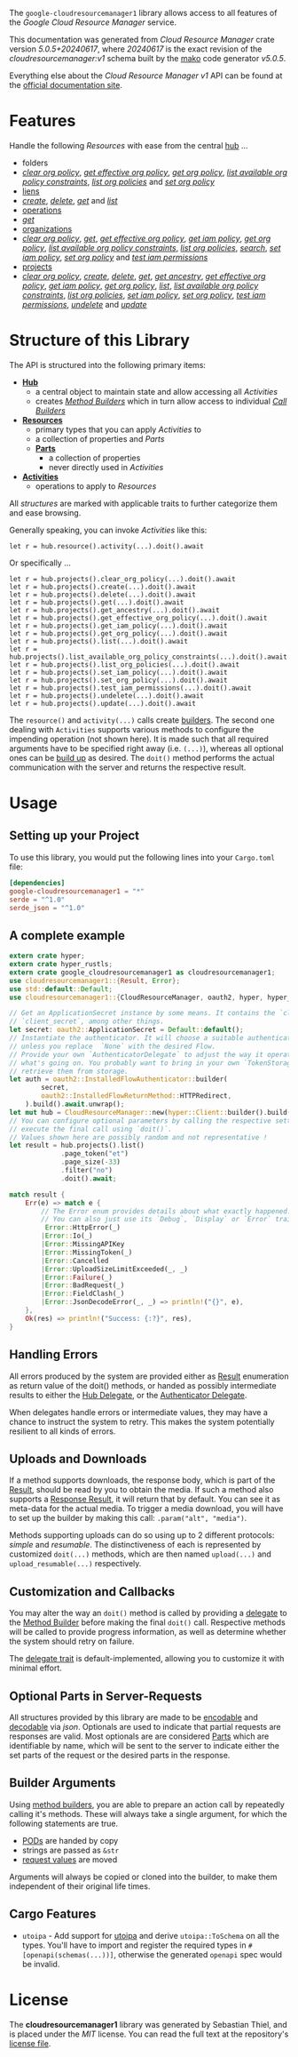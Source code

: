 <!---
DO NOT EDIT !
This file was generated automatically from 'src/generator/templates/api/README.md.mako'
DO NOT EDIT !
-->
The `google-cloudresourcemanager1` library allows access to all features of the *Google Cloud Resource Manager* service.

This documentation was generated from *Cloud Resource Manager* crate version *5.0.5+20240617*, where *20240617* is the exact revision of the *cloudresourcemanager:v1* schema built by the [mako](http://www.makotemplates.org/) code generator *v5.0.5*.

Everything else about the *Cloud Resource Manager* *v1* API can be found at the
[official documentation site](https://cloud.google.com/resource-manager).
# Features

Handle the following *Resources* with ease from the central [hub](https://docs.rs/google-cloudresourcemanager1/5.0.5+20240617/google_cloudresourcemanager1/CloudResourceManager) ... 

* folders
 * [*clear org policy*](https://docs.rs/google-cloudresourcemanager1/5.0.5+20240617/google_cloudresourcemanager1/api::FolderClearOrgPolicyCall), [*get effective org policy*](https://docs.rs/google-cloudresourcemanager1/5.0.5+20240617/google_cloudresourcemanager1/api::FolderGetEffectiveOrgPolicyCall), [*get org policy*](https://docs.rs/google-cloudresourcemanager1/5.0.5+20240617/google_cloudresourcemanager1/api::FolderGetOrgPolicyCall), [*list available org policy constraints*](https://docs.rs/google-cloudresourcemanager1/5.0.5+20240617/google_cloudresourcemanager1/api::FolderListAvailableOrgPolicyConstraintCall), [*list org policies*](https://docs.rs/google-cloudresourcemanager1/5.0.5+20240617/google_cloudresourcemanager1/api::FolderListOrgPolicyCall) and [*set org policy*](https://docs.rs/google-cloudresourcemanager1/5.0.5+20240617/google_cloudresourcemanager1/api::FolderSetOrgPolicyCall)
* [liens](https://docs.rs/google-cloudresourcemanager1/5.0.5+20240617/google_cloudresourcemanager1/api::Lien)
 * [*create*](https://docs.rs/google-cloudresourcemanager1/5.0.5+20240617/google_cloudresourcemanager1/api::LienCreateCall), [*delete*](https://docs.rs/google-cloudresourcemanager1/5.0.5+20240617/google_cloudresourcemanager1/api::LienDeleteCall), [*get*](https://docs.rs/google-cloudresourcemanager1/5.0.5+20240617/google_cloudresourcemanager1/api::LienGetCall) and [*list*](https://docs.rs/google-cloudresourcemanager1/5.0.5+20240617/google_cloudresourcemanager1/api::LienListCall)
* [operations](https://docs.rs/google-cloudresourcemanager1/5.0.5+20240617/google_cloudresourcemanager1/api::Operation)
 * [*get*](https://docs.rs/google-cloudresourcemanager1/5.0.5+20240617/google_cloudresourcemanager1/api::OperationGetCall)
* [organizations](https://docs.rs/google-cloudresourcemanager1/5.0.5+20240617/google_cloudresourcemanager1/api::Organization)
 * [*clear org policy*](https://docs.rs/google-cloudresourcemanager1/5.0.5+20240617/google_cloudresourcemanager1/api::OrganizationClearOrgPolicyCall), [*get*](https://docs.rs/google-cloudresourcemanager1/5.0.5+20240617/google_cloudresourcemanager1/api::OrganizationGetCall), [*get effective org policy*](https://docs.rs/google-cloudresourcemanager1/5.0.5+20240617/google_cloudresourcemanager1/api::OrganizationGetEffectiveOrgPolicyCall), [*get iam policy*](https://docs.rs/google-cloudresourcemanager1/5.0.5+20240617/google_cloudresourcemanager1/api::OrganizationGetIamPolicyCall), [*get org policy*](https://docs.rs/google-cloudresourcemanager1/5.0.5+20240617/google_cloudresourcemanager1/api::OrganizationGetOrgPolicyCall), [*list available org policy constraints*](https://docs.rs/google-cloudresourcemanager1/5.0.5+20240617/google_cloudresourcemanager1/api::OrganizationListAvailableOrgPolicyConstraintCall), [*list org policies*](https://docs.rs/google-cloudresourcemanager1/5.0.5+20240617/google_cloudresourcemanager1/api::OrganizationListOrgPolicyCall), [*search*](https://docs.rs/google-cloudresourcemanager1/5.0.5+20240617/google_cloudresourcemanager1/api::OrganizationSearchCall), [*set iam policy*](https://docs.rs/google-cloudresourcemanager1/5.0.5+20240617/google_cloudresourcemanager1/api::OrganizationSetIamPolicyCall), [*set org policy*](https://docs.rs/google-cloudresourcemanager1/5.0.5+20240617/google_cloudresourcemanager1/api::OrganizationSetOrgPolicyCall) and [*test iam permissions*](https://docs.rs/google-cloudresourcemanager1/5.0.5+20240617/google_cloudresourcemanager1/api::OrganizationTestIamPermissionCall)
* [projects](https://docs.rs/google-cloudresourcemanager1/5.0.5+20240617/google_cloudresourcemanager1/api::Project)
 * [*clear org policy*](https://docs.rs/google-cloudresourcemanager1/5.0.5+20240617/google_cloudresourcemanager1/api::ProjectClearOrgPolicyCall), [*create*](https://docs.rs/google-cloudresourcemanager1/5.0.5+20240617/google_cloudresourcemanager1/api::ProjectCreateCall), [*delete*](https://docs.rs/google-cloudresourcemanager1/5.0.5+20240617/google_cloudresourcemanager1/api::ProjectDeleteCall), [*get*](https://docs.rs/google-cloudresourcemanager1/5.0.5+20240617/google_cloudresourcemanager1/api::ProjectGetCall), [*get ancestry*](https://docs.rs/google-cloudresourcemanager1/5.0.5+20240617/google_cloudresourcemanager1/api::ProjectGetAncestryCall), [*get effective org policy*](https://docs.rs/google-cloudresourcemanager1/5.0.5+20240617/google_cloudresourcemanager1/api::ProjectGetEffectiveOrgPolicyCall), [*get iam policy*](https://docs.rs/google-cloudresourcemanager1/5.0.5+20240617/google_cloudresourcemanager1/api::ProjectGetIamPolicyCall), [*get org policy*](https://docs.rs/google-cloudresourcemanager1/5.0.5+20240617/google_cloudresourcemanager1/api::ProjectGetOrgPolicyCall), [*list*](https://docs.rs/google-cloudresourcemanager1/5.0.5+20240617/google_cloudresourcemanager1/api::ProjectListCall), [*list available org policy constraints*](https://docs.rs/google-cloudresourcemanager1/5.0.5+20240617/google_cloudresourcemanager1/api::ProjectListAvailableOrgPolicyConstraintCall), [*list org policies*](https://docs.rs/google-cloudresourcemanager1/5.0.5+20240617/google_cloudresourcemanager1/api::ProjectListOrgPolicyCall), [*set iam policy*](https://docs.rs/google-cloudresourcemanager1/5.0.5+20240617/google_cloudresourcemanager1/api::ProjectSetIamPolicyCall), [*set org policy*](https://docs.rs/google-cloudresourcemanager1/5.0.5+20240617/google_cloudresourcemanager1/api::ProjectSetOrgPolicyCall), [*test iam permissions*](https://docs.rs/google-cloudresourcemanager1/5.0.5+20240617/google_cloudresourcemanager1/api::ProjectTestIamPermissionCall), [*undelete*](https://docs.rs/google-cloudresourcemanager1/5.0.5+20240617/google_cloudresourcemanager1/api::ProjectUndeleteCall) and [*update*](https://docs.rs/google-cloudresourcemanager1/5.0.5+20240617/google_cloudresourcemanager1/api::ProjectUpdateCall)




# Structure of this Library

The API is structured into the following primary items:

* **[Hub](https://docs.rs/google-cloudresourcemanager1/5.0.5+20240617/google_cloudresourcemanager1/CloudResourceManager)**
    * a central object to maintain state and allow accessing all *Activities*
    * creates [*Method Builders*](https://docs.rs/google-cloudresourcemanager1/5.0.5+20240617/google_cloudresourcemanager1/client::MethodsBuilder) which in turn
      allow access to individual [*Call Builders*](https://docs.rs/google-cloudresourcemanager1/5.0.5+20240617/google_cloudresourcemanager1/client::CallBuilder)
* **[Resources](https://docs.rs/google-cloudresourcemanager1/5.0.5+20240617/google_cloudresourcemanager1/client::Resource)**
    * primary types that you can apply *Activities* to
    * a collection of properties and *Parts*
    * **[Parts](https://docs.rs/google-cloudresourcemanager1/5.0.5+20240617/google_cloudresourcemanager1/client::Part)**
        * a collection of properties
        * never directly used in *Activities*
* **[Activities](https://docs.rs/google-cloudresourcemanager1/5.0.5+20240617/google_cloudresourcemanager1/client::CallBuilder)**
    * operations to apply to *Resources*

All *structures* are marked with applicable traits to further categorize them and ease browsing.

Generally speaking, you can invoke *Activities* like this:

```Rust,ignore
let r = hub.resource().activity(...).doit().await
```

Or specifically ...

```ignore
let r = hub.projects().clear_org_policy(...).doit().await
let r = hub.projects().create(...).doit().await
let r = hub.projects().delete(...).doit().await
let r = hub.projects().get(...).doit().await
let r = hub.projects().get_ancestry(...).doit().await
let r = hub.projects().get_effective_org_policy(...).doit().await
let r = hub.projects().get_iam_policy(...).doit().await
let r = hub.projects().get_org_policy(...).doit().await
let r = hub.projects().list(...).doit().await
let r = hub.projects().list_available_org_policy_constraints(...).doit().await
let r = hub.projects().list_org_policies(...).doit().await
let r = hub.projects().set_iam_policy(...).doit().await
let r = hub.projects().set_org_policy(...).doit().await
let r = hub.projects().test_iam_permissions(...).doit().await
let r = hub.projects().undelete(...).doit().await
let r = hub.projects().update(...).doit().await
```

The `resource()` and `activity(...)` calls create [builders][builder-pattern]. The second one dealing with `Activities` 
supports various methods to configure the impending operation (not shown here). It is made such that all required arguments have to be 
specified right away (i.e. `(...)`), whereas all optional ones can be [build up][builder-pattern] as desired.
The `doit()` method performs the actual communication with the server and returns the respective result.

# Usage

## Setting up your Project

To use this library, you would put the following lines into your `Cargo.toml` file:

```toml
[dependencies]
google-cloudresourcemanager1 = "*"
serde = "^1.0"
serde_json = "^1.0"
```

## A complete example

```Rust
extern crate hyper;
extern crate hyper_rustls;
extern crate google_cloudresourcemanager1 as cloudresourcemanager1;
use cloudresourcemanager1::{Result, Error};
use std::default::Default;
use cloudresourcemanager1::{CloudResourceManager, oauth2, hyper, hyper_rustls, chrono, FieldMask};

// Get an ApplicationSecret instance by some means. It contains the `client_id` and 
// `client_secret`, among other things.
let secret: oauth2::ApplicationSecret = Default::default();
// Instantiate the authenticator. It will choose a suitable authentication flow for you, 
// unless you replace  `None` with the desired Flow.
// Provide your own `AuthenticatorDelegate` to adjust the way it operates and get feedback about 
// what's going on. You probably want to bring in your own `TokenStorage` to persist tokens and
// retrieve them from storage.
let auth = oauth2::InstalledFlowAuthenticator::builder(
        secret,
        oauth2::InstalledFlowReturnMethod::HTTPRedirect,
    ).build().await.unwrap();
let mut hub = CloudResourceManager::new(hyper::Client::builder().build(hyper_rustls::HttpsConnectorBuilder::new().with_native_roots().unwrap().https_or_http().enable_http1().build()), auth);
// You can configure optional parameters by calling the respective setters at will, and
// execute the final call using `doit()`.
// Values shown here are possibly random and not representative !
let result = hub.projects().list()
             .page_token("et")
             .page_size(-33)
             .filter("no")
             .doit().await;

match result {
    Err(e) => match e {
        // The Error enum provides details about what exactly happened.
        // You can also just use its `Debug`, `Display` or `Error` traits
         Error::HttpError(_)
        |Error::Io(_)
        |Error::MissingAPIKey
        |Error::MissingToken(_)
        |Error::Cancelled
        |Error::UploadSizeLimitExceeded(_, _)
        |Error::Failure(_)
        |Error::BadRequest(_)
        |Error::FieldClash(_)
        |Error::JsonDecodeError(_, _) => println!("{}", e),
    },
    Ok(res) => println!("Success: {:?}", res),
}

```
## Handling Errors

All errors produced by the system are provided either as [Result](https://docs.rs/google-cloudresourcemanager1/5.0.5+20240617/google_cloudresourcemanager1/client::Result) enumeration as return value of
the doit() methods, or handed as possibly intermediate results to either the 
[Hub Delegate](https://docs.rs/google-cloudresourcemanager1/5.0.5+20240617/google_cloudresourcemanager1/client::Delegate), or the [Authenticator Delegate](https://docs.rs/yup-oauth2/*/yup_oauth2/trait.AuthenticatorDelegate.html).

When delegates handle errors or intermediate values, they may have a chance to instruct the system to retry. This 
makes the system potentially resilient to all kinds of errors.

## Uploads and Downloads
If a method supports downloads, the response body, which is part of the [Result](https://docs.rs/google-cloudresourcemanager1/5.0.5+20240617/google_cloudresourcemanager1/client::Result), should be
read by you to obtain the media.
If such a method also supports a [Response Result](https://docs.rs/google-cloudresourcemanager1/5.0.5+20240617/google_cloudresourcemanager1/client::ResponseResult), it will return that by default.
You can see it as meta-data for the actual media. To trigger a media download, you will have to set up the builder by making
this call: `.param("alt", "media")`.

Methods supporting uploads can do so using up to 2 different protocols: 
*simple* and *resumable*. The distinctiveness of each is represented by customized 
`doit(...)` methods, which are then named `upload(...)` and `upload_resumable(...)` respectively.

## Customization and Callbacks

You may alter the way an `doit()` method is called by providing a [delegate](https://docs.rs/google-cloudresourcemanager1/5.0.5+20240617/google_cloudresourcemanager1/client::Delegate) to the 
[Method Builder](https://docs.rs/google-cloudresourcemanager1/5.0.5+20240617/google_cloudresourcemanager1/client::CallBuilder) before making the final `doit()` call. 
Respective methods will be called to provide progress information, as well as determine whether the system should 
retry on failure.

The [delegate trait](https://docs.rs/google-cloudresourcemanager1/5.0.5+20240617/google_cloudresourcemanager1/client::Delegate) is default-implemented, allowing you to customize it with minimal effort.

## Optional Parts in Server-Requests

All structures provided by this library are made to be [encodable](https://docs.rs/google-cloudresourcemanager1/5.0.5+20240617/google_cloudresourcemanager1/client::RequestValue) and 
[decodable](https://docs.rs/google-cloudresourcemanager1/5.0.5+20240617/google_cloudresourcemanager1/client::ResponseResult) via *json*. Optionals are used to indicate that partial requests are responses 
are valid.
Most optionals are are considered [Parts](https://docs.rs/google-cloudresourcemanager1/5.0.5+20240617/google_cloudresourcemanager1/client::Part) which are identifiable by name, which will be sent to 
the server to indicate either the set parts of the request or the desired parts in the response.

## Builder Arguments

Using [method builders](https://docs.rs/google-cloudresourcemanager1/5.0.5+20240617/google_cloudresourcemanager1/client::CallBuilder), you are able to prepare an action call by repeatedly calling it's methods.
These will always take a single argument, for which the following statements are true.

* [PODs][wiki-pod] are handed by copy
* strings are passed as `&str`
* [request values](https://docs.rs/google-cloudresourcemanager1/5.0.5+20240617/google_cloudresourcemanager1/client::RequestValue) are moved

Arguments will always be copied or cloned into the builder, to make them independent of their original life times.

[wiki-pod]: http://en.wikipedia.org/wiki/Plain_old_data_structure
[builder-pattern]: http://en.wikipedia.org/wiki/Builder_pattern
[google-go-api]: https://github.com/google/google-api-go-client

## Cargo Features

* `utoipa` - Add support for [utoipa](https://crates.io/crates/utoipa) and derive `utoipa::ToSchema` on all
the types. You'll have to import and register the required types in `#[openapi(schemas(...))]`, otherwise the
generated `openapi` spec would be invalid.


# License
The **cloudresourcemanager1** library was generated by Sebastian Thiel, and is placed 
under the *MIT* license.
You can read the full text at the repository's [license file][repo-license].

[repo-license]: https://github.com/Byron/google-apis-rsblob/main/LICENSE.md

